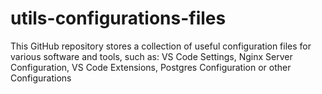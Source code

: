 # utils-configurations-files
This GitHub repository stores a collection of useful configuration files for various software and tools, such as:  VS Code Settings, Nginx Server Configuration, VS Code Extensions, Postgres Configuration or other Configurations
